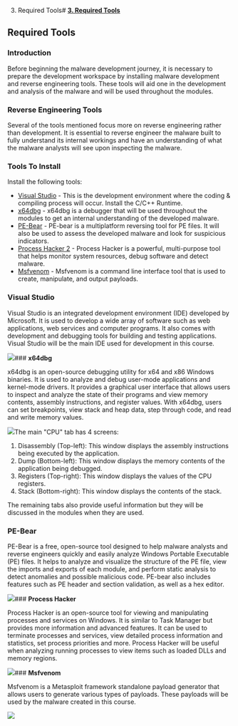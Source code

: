 3. Required Tools# [****3. Required Tools****](https://maldevacademy.com/modules/3)

## **Required Tools**

### **Introduction**

Before beginning the malware development journey, it is necessary to prepare the development workspace by installing malware development and reverse engineering tools. These tools will aid one in the development and analysis of the malware and will be used throughout the modules.

### **Reverse Engineering Tools**

Several of the tools mentioned focus more on reverse engineering rather than development. It is essential to reverse engineer the malware built to fully understand its internal workings and have an understanding of what the malware analysts will see upon inspecting the malware.

### **Tools To Install**

Install the following tools:

* [Visual Studio](https://visualstudio.microsoft.com/) - This is the development environment where the coding & compiling process will occur. Install the C/C++ Runtime.
* [x64dbg](https://x64dbg.com/) - x64dbg is a debugger that will be used throughout the modules to get an internal understanding of the developed malware.
* [PE-Bear](https://github.com/hasherezade/pe-bear) - PE-bear is a multiplatform reversing tool for PE files. It will also be used to assess the developed malware and look for suspicious indicators.
* [Process Hacker 2](https://processhacker.sourceforge.io/downloads.php) - Process Hacker is a powerful, multi-purpose tool that helps monitor system resources, debug software and detect malware.
* [Msfvenom](https://www.offensive-security.com/metasploit-unleashed/msfvenom/) - Msfvenom is a command line interface tool that is used to create, manipulate, and output payloads.

### **Visual Studio**

Visual Studio is an integrated development environment (IDE) developed by Microsoft. It is used to develop a wide array of software such as web applications, web services and computer programs. It also comes with development and debugging tools for building and testing applications. Visual Studio will be the main IDE used for development in this course.

[![](3%20Required%20Tools%204fe7ff0b0d174fa5a6d1ce0fd98d3197/Untitled.png)](3%20Required%20Tools%204fe7ff0b0d174fa5a6d1ce0fd98d3197/Untitled.png)### **x64dbg**

x64dbg is an open-source debugging utility for x64 and x86 Windows binaries. It is used to analyze and debug user-mode applications and kernel-mode drivers. It provides a graphical user interface that allows users to inspect and analyze the state of their programs and view memory contents, assembly instructions, and register values. With x64dbg, users can set breakpoints, view stack and heap data, step through code, and read and write memory values.

[![](3%20Required%20Tools%204fe7ff0b0d174fa5a6d1ce0fd98d3197/Untitled%201.png)](3%20Required%20Tools%204fe7ff0b0d174fa5a6d1ce0fd98d3197/Untitled%201.png)The main "CPU" tab has 4 screens:

1. Disassembly (Top-left): This window displays the assembly instructions being executed by the application.
2. Dump (Bottom-left): This window displays the memory contents of the application being debugged.
3. Registers (Top-right): This window displays the values of the CPU registers.
4. Stack (Bottom-right): This window displays the contents of the stack.

The remaining tabs also provide useful information but they will be discussed in the modules when they are used.

### **PE-Bear**

PE-Bear is a free, open-source tool designed to help malware analysts and reverse engineers quickly and easily analyze Windows Portable Executable (PE) files. It helps to analyze and visualize the structure of the PE file, view the imports and exports of each module, and perform static analysis to detect anomalies and possible malicious code. PE-bear also includes features such as PE header and section validation, as well as a hex editor.

[![](3%20Required%20Tools%204fe7ff0b0d174fa5a6d1ce0fd98d3197/Untitled%202.png)](3%20Required%20Tools%204fe7ff0b0d174fa5a6d1ce0fd98d3197/Untitled%202.png)### **Process Hacker**

Process Hacker is an open-source tool for viewing and manipulating processes and services on Windows. It is similar to Task Manager but provides more information and advanced features. It can be used to terminate processes and services, view detailed process information and statistics, set process priorities and more. Process Hacker will be useful when analyzing running processes to view items such as loaded DLLs and memory regions.

[![](3%20Required%20Tools%204fe7ff0b0d174fa5a6d1ce0fd98d3197/Untitled%203.png)](3%20Required%20Tools%204fe7ff0b0d174fa5a6d1ce0fd98d3197/Untitled%203.png)### **Msfvenom**

Msfvenom is a Metasploit framework standalone payload generator that allows users to generate various types of payloads. These payloads will be used by the malware created in this course.

[![](3%20Required%20Tools%204fe7ff0b0d174fa5a6d1ce0fd98d3197/Untitled%204.png)](3%20Required%20Tools%204fe7ff0b0d174fa5a6d1ce0fd98d3197/Untitled%204.png)